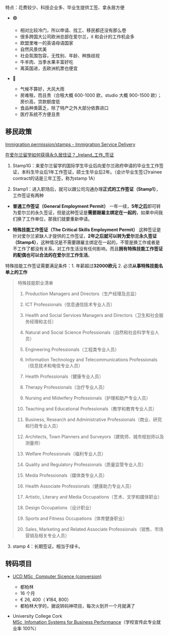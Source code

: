 
特点：花费较少、科技企业多、毕业生提供工签、拿永居方便

- 🟢
	- 相对比较冷门，所以申请、找工、移民都还没有那么卷
	- 很多跨国大公司欧洲总部在爱尔兰，it 和会计的工作机会多
	- 欧盟里唯一的英语母语国家
	- 自然风景优美
	- 社会氛围包容，无性别、年龄、种族歧视
	- 牛羊肉、当季水果丰富好吃
	- 离英国进，去欧洲机票也便宜


- 🔴
	- 气候不算好，大风大雨
	- 房难租，而且贵（合租大概 600-1000 欧，studio 大概 900-1500 欧）；房价高，贷款额度低
	- 食品种类匮乏，除了特产之外大部分依靠进口
	- 医疗系统不方便且贵


## 移民政策

[Immigration permission/stamps - Immigration Service Delivery](https://www.irishimmigration.ie/registering-your-immigration-permission/information-on-registering/immigration-permission-stamps/)

[在爱尔兰留学如何获得永久居住证？_Ireland_工作_签证](https://www.sohu.com/a/512127269_109028)

1. Stamp1G：来爱尔兰留学的国际学生毕业后向爱尔兰政府申请的毕业生工作签证，本科生毕业后1年工作签证，硕士生毕业后2年。（会计毕业生签订trainee contract的话是三年工签，称为stamp 1A）

2. Stamp1：进入职场后，就可以跟公司沟通办理**正式的工作签证（Stamp1）**，工作签证有两种

- **普通工作签证（General Employment Permit）**
一年一续，**5年之后**即可转为爱尔兰的永久签证，但是这种签证是**需要跟雇主绑定在一起的**，如果中间我们换了工作单位，那我们就要重新申请。

- **特殊技能工作签证（The Critical Skills Employment Permit）**
这种签证是针对爱尔兰紧缺人才提供的工作签证，**2年之后就可以转为爱尔兰永久签证（Stamp4）**，这种情况是不需要跟雇主绑定在一起的，不管是换工作或者是不工作了都没有关系，对工作生活没有任何影响，而且**拥有特殊技能工作签证的配偶也可以合法的在爱尔兰工作生活**。

特殊技能工作签证需要满足条件：1. 年薪超过**32000欧元** 2. 必须**从事特殊技能名单上的工作**

> 特殊技能职业清单
> 
> 1. Production Managers and Directors（生产经理及总监）
> 
> 2. ICT Professionals（信息通信技术专业人员）
> 
> 3. Health and Social Services Managers and Directors（卫生和社会服务经理和主任）
> 
> 4. Natural and Social Science Professionals（自然和社会科学专业人员）
> 
> 5. Engineering Professionals（工程类专业人员）
> 
> 6. Information Technology and Telecommunications Professionals（信息技术和电信专业人员）
> 
> 7. Health Professionals（健康专业人员）
> 
> 8. Therapy Professionals（治疗专业人员）
> 
> 9. Nursing and Midwifery Professionals（护理和助产专业人员）
> 
> 10. Teaching and Educational Professionals（教学和教育专业人员）
> 
> 11. Business, Research and Administrative Professionals（商业、研究和行政专业人员）
> 
> 12. Architects, Town Planners and Surveyors（建筑师、城市规划师以及测量师）
> 
> 13. Welfare Professionals（福利专业人员）
> 
> 14. Quality and Regulatory Professionals（质量监管专业人员）
> 
> 15. Media Professionals（媒体类专业人员）
> 
> 16. Health Associate Professionals（健康助力专业人员）
> 
> 17. Artistic, Literary and Media Occupations（艺术、文学和媒体职业）
> 
> 18. Design Occupations（设计职业）
> 
> 19. Sports and Fitness Occupations（体育健身职业）
> 
> 20. Sales, Marketing and Related Associate Professionals（销售、市场营销及相关专业人员）

3. stamp 4：长期签证，相当于绿卡。

## 转码项目

- [UCD MSc  Computer Sicence (conversion)](https://sisweb.ucd.ie/usis/!W_HU_MENU.P_PUBLISH?p_tag=PROG&MAJR=T195)
	- 都柏林
	- 16 个月
	- € 26, 400（ ¥184, 800）
	- 都柏林大学的，据说转码神项目，每次火到开一个月就满了

- University College Cork
[MSc  Infomation Systems for Business Performance](https://www.ucc.ie/en/ckl18/)（学校宣传此专业就业率 100%）
